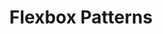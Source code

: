 ---
title: 'Flexbox Patterns'
description: 'Build awesome user interfaces with CSS flexbox. Examples and source code included.'
link: 'https://flexboxpatterns.com/'
imageURL: 'https://res.cloudinary.com/dc6mrv5cb/image/upload/v1697323016/personal-resources/css/flexboxpatterns.com__z09z7p.png'
---